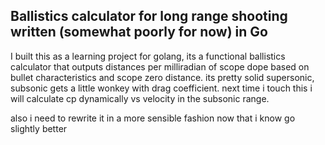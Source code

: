 ## Ballistics calculator for long range shooting written (somewhat poorly for now) in Go

I built this as a learning project for golang, its a functional ballistics calculator 
that outputs distances per milliradian of scope dope based on bullet characteristics
and scope zero distance. its pretty solid supersonic, subsonic gets a little wonkey 
with drag coefficient.  next time i touch this i will calculate cp dynamically vs velocity 
in the subsonic range. 


also i need to rewrite it in a more sensible fashion now that i know go slightly 
better
